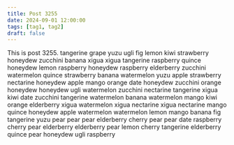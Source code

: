 ```yaml
---
title: Post 3255
date: 2024-09-01 12:00:00
tags: [tag1, tag2]
draft: false
---
```

This is post 3255.
tangerine
grape
yuzu
ugli
fig
lemon
kiwi
strawberry
honeydew
zucchini
banana
xigua
xigua
tangerine
raspberry
quince
honeydew
lemon
raspberry
honeydew
raspberry
elderberry
zucchini
watermelon
quince
strawberry
banana
watermelon
yuzu
apple
strawberry
nectarine
honeydew
apple
mango
orange
date
honeydew
zucchini
orange
honeydew
honeydew
ugli
watermelon
zucchini
nectarine
tangerine
xigua
kiwi
date
zucchini
tangerine
watermelon
banana
watermelon
mango
kiwi
orange
elderberry
xigua
watermelon
xigua
nectarine
xigua
nectarine
mango
quince
honeydew
apple
watermelon
watermelon
lemon
mango
banana
fig
tangerine
yuzu
pear
pear
pear
elderberry
cherry
pear
pear
date
raspberry
cherry
pear
elderberry
elderberry
pear
lemon
cherry
tangerine
elderberry
quince
pear
honeydew
ugli
raspberry
